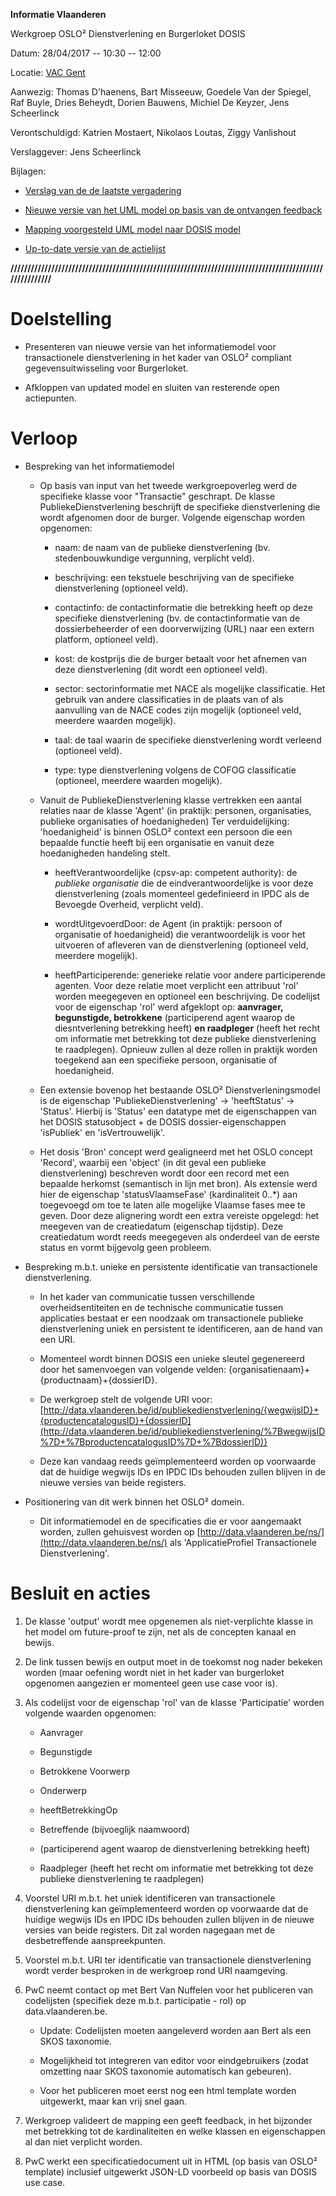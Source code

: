 **Informatie Vlaanderen**

Werkgroep OSLO² Dienstverlening en Burgerloket DOSIS

Datum: 28/04/2017 -- 10:30 -- 12:00

Locatie: [VAC
Gent](https://www.google.be/maps/place/VAC+Gent/@51.0371235,3.7065649,17z/data=!3m1!4b1!4m5!3m4!1s0x47c37162c6c82103:0xad3dbba6a7c4cc90!8m2!3d51.0371201!4d3.7087536?hl=nl&dg=dbrw&newdg=1)

Aanwezig: Thomas D'haenens, Bart Misseeuw, Goedele Van der Spiegel, Raf
Buyle, Dries Beheydt, Dorien Bauwens, Michiel De Keyzer, Jens
Scheerlinck

Verontschuldigd: Katrien Mostaert, Nikolaos Loutas, Ziggy Vanlishout

Verslaggever: Jens Scheerlinck

Bijlagen:

-   [Verslag van de de laatste vergadering](https://drive.google.com/open?id=1DyT6eIptdiTW3u2o8mx3fyUdLs5_l9agKOL37fCB31o)

-   [Nieuwe versie van het UML model op basis van de ontvangen feedback](https://drive.google.com/open?id=0B3DdQTFc4B-VTnZkSG1WQm1MYjA)

-   [Mapping voorgesteld UML model naar DOSIS model](https://docs.google.com/spreadsheets/d/12aKDZjPIgJoIlJ6v5rs2Uni1jw_yqu5wcS4MFUCWGEI/edit?usp=sharing)

-   [Up-to-date versie van de actielijst](https://drive.google.com/open?id=1UeVfgAygXyE4Z0339XKrVjbqg1pMB1CHqkLiFK21ABk)

**////////////////////////////////////////////////////////////////////////////////////////////////////////**

Doelstelling
============

-   Presenteren van nieuwe versie van het informatiemodel voor transactionele dienstverlening in het kader van OSLO² compliant gegevensuitwisseling voor Burgerloket.

-   Afkloppen van updated model en sluiten van resterende open actiepunten.

Verloop
=======

-   Bespreking van het informatiemodel

    -   Op basis van input van het tweede werkgroepoverleg werd de specifieke klasse voor "Transactie" geschrapt. De klasse PubliekeDienstverlening beschrijft de specifieke dienstverlening die wordt afgenomen door de burger. Volgende eigenschap worden opgenomen:

        -   naam: de naam van de publieke dienstverlening (bv. stedenbouwkundige vergunning, verplicht veld).

        -   beschrijving: een tekstuele beschrijving van de specifieke dienstverlening (optioneel veld).

        -   contactinfo: de contactinformatie die betrekking heeft op deze specifieke dienstverlening (bv. de contactinformatie van de dossierbeheerder of een doorverwijzing (URL) naar een extern platform, optioneel veld).

        -   kost: de kostprijs die de burger betaalt voor het afnemen van deze dienstverlening (dit wordt een optioneel veld).

        -   sector: sectorinformatie met NACE als mogelijke classificatie. Het gebruik van andere classificaties in de plaats van of als aanvulling van de NACE codes zijn mogelijk (optioneel veld, meerdere waarden mogelijk).

        -   taal: de taal waarin de specifieke dienstverlening wordt verleend (optioneel veld).

        -   type: type dienstverlening volgens de COFOG classificatie (optioneel, meerdere waarden mogelijk).

    -   Vanuit de PubliekeDienstverlening klasse vertrekken een aantal relaties naar de klasse 'Agent' (in praktijk: personen, organisaties, publieke organisaties of hoedanigheden) Ter verduidelijking: \'hoedanigheid\' is binnen OSLO² context een persoon die een bepaalde functie heeft bij een organisatie en vanuit deze hoedanigheden handeling stelt.

        -   heeftVerantwoordelijke (cpsv-ap: competent authority): de *publieke organisatie* die de eindverantwoordelijke is voor deze dienstverlening (zoals momenteel gedefinieerd in IPDC als de Bevoegde Overheid, verplicht veld).

        -   wordtUitgevoerdDoor: de Agent (in praktijk: persoon of organisatie of hoedanigheid) die verantwoordelijk is voor het uitvoeren of afleveren van de dienstverlening (optioneel veld, meerdere mogelijk).

        -   heeftParticiperende: generieke relatie voor andere participerende agenten. Voor deze relatie moet verplicht een attribuut 'rol' worden meegegeven en optioneel een beschrijving. De codelijst voor de eigenschap 'rol' werd afgeklopt op: **aanvrager, begunstigde, betrokkene** (participerend agent waarop de diesntverlening betrekking heeft) **en raadpleger** (heeft het recht om informatie met betrekking tot deze publieke dienstverlening te raadplegen). Opnieuw zullen al deze rollen in praktijk worden toegekend aan een specifieke persoon, organisatie of hoedanigheid.

    -   Een extensie bovenop het bestaande OSLO² Dienstverleningsmodel is de eigenschap 'PubliekeDienstverlening' -\> 'heeftStatus' -\> 'Status'. Hierbij is 'Status' een datatype met de eigenschappen van het DOSIS statusobject + de DOSIS dossier-eigenschappen 'isPubliek' en 'isVertrouwelijk'.

    -   Het dosis 'Bron' concept werd gealigneerd met het OSLO concept 'Record', waarbij een 'object' (in dit geval een publieke dienstverlening) beschreven wordt door een record met een bepaalde herkomst (semantisch in lijn met bron). Als extensie werd hier de eigenschap 'statusVlaamseFase' (kardinaliteit 0..\*) aan toegevoegd om toe te laten alle mogelijke Vlaamse fases mee te geven. Door deze alignering wordt een extra vereiste opgelegd: het meegeven van de creatiedatum (eigenschap tijdstip). Deze creatiedatum wordt reeds meegegeven als onderdeel van de eerste status en vormt bijgevolg geen probleem.

-   Bespreking m.b.t. unieke en persistente identificatie van transactionele dienstverlening.

    -   In het kader van communicatie tussen verschillende overheidsentiteiten en de technische communicatie tussen applicaties bestaat er een noodzaak om transactionele publieke dienstverlening uniek en persistent te identificeren, aan de hand van een URI.

    -   Momenteel wordt binnen DOSIS een unieke sleutel gegenereerd door het samenvoegen van volgende velden: {organisatienaam}+{productnaam}+{dossierID}.

    -   De werkgroep stelt de volgende URI voor: [http://data.vlaanderen.be/id/publiekedienstverlening/{wegwijsID}+{productencatalogusID}+{dossierID](http://data.vlaanderen.be/id/publiekedienstverlening/%7BwegwijsID%7D+%7BproductencatalogusID%7D+%7BdossierID)}

    -   Deze kan vandaag reeds geïmplementeerd worden op voorwaarde dat de huidige wegwijs IDs en IPDC IDs behouden zullen blijven in de nieuwe versies van beide registers.

-   Positionering van dit werk binnen het OSLO² domein.

    -   Dit informatiemodel en de specificaties die er voor aangemaakt worden, zullen gehuisvest worden op [http://data.vlaanderen.be/ns/](http://data.vlaanderen.be/ns/) als 'ApplicatieProfiel Transactionele Dienstverlening'.

Besluit en acties
=================

1.  De klasse 'output' wordt mee opgenemen als niet-verplichte klasse in
    het model om future-proof te zijn, net als de concepten kanaal en
    bewijs.

2.  De link tussen bewijs en output moet in de toekomst nog nader
    bekeken worden (maar oefening wordt niet in het kader van
    burgerloket opgenomen aangezien er momenteel geen use case voor is).

3.  Als codelijst voor de eigenschap 'rol' van de klasse 'Participatie'
    worden volgende waarden opgenomen:

    -   Aanvrager

    -   Begunstigde

    -   Betrokkene Voorwerp

    -   Onderwerp

    -   heeftBetrekkingOp

    -   Betreffende (bijvoeglijk naamwoord)

    -   (participerend agent waarop de dienstverlening betrekking heeft)

    -   Raadpleger (heeft het recht om informatie met betrekking tot deze publieke dienstverlening te raadplegen)

4.  Voorstel URI m.b.t. het uniek identificeren van transactionele dienstverlening kan geïmplementeerd worden op voorwaarde dat de huidige wegwijs IDs en IPDC IDs behouden zullen blijven in de nieuwe versies van beide registers. Dit zal worden nagegaan met de desbetreffende aanspreekpunten.

5.  Voorstel m.b.t. URI ter identificatie van transactionele dienstverlening wordt verder besproken in de werkgroep rond URI naamgeving.

6.  PwC neemt contact op met Bert Van Nuffelen voor het publiceren van codelijsten (specifiek deze m.b.t. participatie - rol) op data.vlaanderen.be.

    -   Update: Codelijsten moeten aangeleverd worden aan Bert als een SKOS taxonomie.

    -   Mogelijkheid tot integreren van editor voor eindgebruikers (zodat omzetting naar SKOS taxonomie automatisch kan gebeuren).

    -   Voor het publiceren moet eerst nog een html template worden uitgewerkt, maar kan vrij snel gaan.

7.  Werkgroep valideert de mapping een geeft feedback, in het bijzonder met betrekking tot de kardinaliteiten en welke klassen en eigenschappen al dan niet verplicht worden.

8.  PwC werkt een specificatiedocument uit in HTML (op basis van OSLO² template) inclusief uitgewerkt JSON-LD voorbeeld op basis van DOSIS use case.
